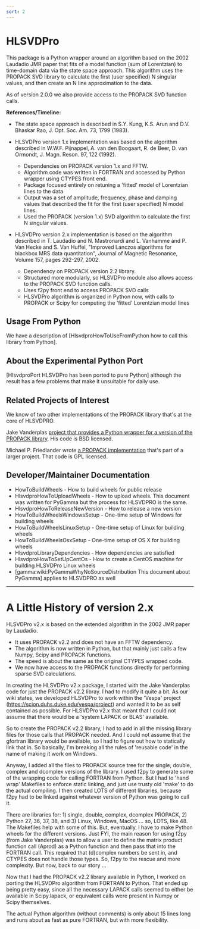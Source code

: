 ```yaml
---
sort: 2
---
```


# HLSVDPro

This package is a Python wrapper around an algorithm based on the 2002 Laudadio JMR paper that fits of a model function (sum of Lorentzian) to time-domain data via the state space approach. This algorithm uses the PROPACK SVD library to calculate the first (user specified) N singular values, and then create an N line approximation to the data.

As of version 2.0.0 we also provide access to the PROPACK SVD function calls. 

**References/Timeline:**

- The state space approach is described in S.Y. Kung, K.S. Arun and D.V. Bhaskar Rao, J. Opt. Soc. Am. 73, 1799 (1983).

- HLSVDPro version 1.x implementation was based on the algorithm described in W.W.F. Pijnappel, A. van den Boogaart, R. de Beer, D. van Ormondt, J. Magn. Reson. 97, 122 (1992). 
  - Dependencies on PROPACK version 1.x and FFTW.
  - Algorithm code was written in FORTRAN and accessed by Python wrapper using CTYPES front end.
  - Package focused entirely on retuning a 'fitted' model of Lorentzian lines to the data 
  - Output was a set of amplitude, frequency, phase and damping values that described the fit for the first (user specified) N model lines. 
  - Used the PROPACK (version 1.x) SVD algorithm to calculate the first N singular values.

- HLSVDPro version 2.x implementation is based on the algorithm described in T. Laudadio and N. Mastronardi and L. Vanhamme and P. Van Hecke and S. Van Huffel, "Improved Lanczos algorithms for blackbox MRS data quantitation", Journal of Magnetic Resonance, Volume 157, pages 292-297, 2002. 
  - Dependency on PROPACK version 2.2 library.
  - Structured more modularly, so HLSVDPro module also allows access to the PROPACK SVD function calls.
  - Uses f2py front end to access PROPACK SVD calls
  - HLSVDPro algorithm is organized in Python now, with calls to PROPACK or Scipy for computing the 'fitted' Lorentzian model lines


## Usage From Python
We have a description of [HlsvdproHowToUseFromPython how to call this library from Python].

## About the Experimental Python Port
[HlsvdproPort  HLSVDPro has been ported to pure Python] although the result has a few problems that make it unsuitable for daily use.

## Related Projects of Interest
We know of two other implementations of the PROPACK library that's at the core of HLSVDPRO.

Jake Vanderplas [project that provides a Python wrapper for a version of the PROPACK library](https://github.com/jakevdp/pypropack). 
His code is BSD licensed.

Michael P. Friedlander wrote [a PROPACK implementation](https://github.com/dpo/nlpy/blob/develop/nlpy/linalg/propack.py) 
that's part of a larger project. That code is GPL licensed.


## Developer/Maintainer Documentation
 * HowToBuildWheels - How to build wheels for public release
 * HlsvdproHowToUploadWheels - How to upload wheels.
 This document was written for PyGamma but the process for
 HLSVDPRO is the same.
 * HlsvdproHowToReleaseNewVersion - How to release a new version
 * HowToBuildWheelsWindowsSetup - One-time setup of Windows for 
 building wheels
 * HowToBuildWheelsLinuxSetup - One-time setup of Linux for 
 building wheels
 * HowToBuildWheelsOsxSetup - One-time setup of OS X for 
 building wheels
 * HlsvdproLibraryDependencies - How dependencies are satisfied
 * HlsvdproHowToSetUpCentOs - How to create a CentOS machine for building HLSVDPro Linux wheels
 * [gamma:wiki:PyGammaWhyNoSourceDistribution This document about PyGamma] applies to HLSVDPRO as well

----------
# A Little History of version 2.x
HLSVDPro v2.x is based on the extended algorithm in the 2002 JMR paper by Laudadio.
 - It uses PROPACK v2.2 and does not have an FFTW dependency. 
 - The algorithm is now written in Python, but that mainly just calls a few Numpy, Scipy and PROPACK functions. 
 - The speed is about the same as the original CTYPES wrapped code.
 - We now have access to the PROPACK functions directly for performing sparse SVD calculations.

In creating the HLSVDPro v2.x package, I started with the Jake Vanderplas code for just the PROPACK v2.2 libray.  I had to modify it quite a bit. As our wiki states, we developed HLSVDPro to work within the 'Vespa' project (https://scion.duhs.duke.edu/vespa/project) and wanted it to be as self contained as possible.  For HLSVDPro v2.x that meant that I could not assume that there would be a 'system LAPACK or BLAS' available. 

So to create the PROPACK v2.2 library, I had to add in all the missing library files for those calls that PROPACK needed.  And I could not assume that the gfortran library would be available, so I had to figure out how to statically link that in.  So basically, I'm breaking all the rules of 'reusable code' in the name of making it work on Windows.

Anyway, I added all the files to PROPACK source tree for the single, double, complex and dcomplex versions of the library.  I used f2py to generate some of the wrapping code for calling FORTRAN from Python. But I had to 'hand wrap' Makefiles to enforce static linking, and just use trusty old 'make' to do the actual compiling. I then created LOTS of different libraries, because f2py had to be linked against whatever version of Python was going to call it. 

There are libraries for: 1) single, double, complex, dcomplex PROPACK, 2) Python 27, 36, 37, 38, and 3) Linux, Windows, MacOS ... so, LOTS, like 48.  The Makefiles help with some of this. But, eventually, I have to make Python wheels for the different versions. Just FYI, the main reason for using f2py (from Jake Vanderplas) was to allow a user to define the matrix product function call (Aprod) as a Python function and then pass that into the FORTRAN call.  This required that (d)complex numbers be sent in, and CTYPES does not handle those types. So, f2py to the rescue and more complexity. But now, back to our story ...

Now that I had the PROPACK v2.2 library available in Python, I worked on porting the HLSVDPro algorithm from FORTRAN to Python.  That ended up being pretty easy, since all the necessary LAPACK calls  seemed to either be available in Scipy.lapack, or equivalent calls were present in Numpy or Scipy themselves. 

The actual Python algorithm (without comments) is only about 15 lines long and runs about as fast as pure FORTRAN, but with more flexibility. 
